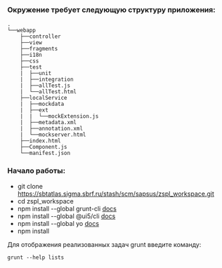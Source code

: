 ### Окружение требует следующую структуру приложения:
```
.
└──webapp
	├──controller
	├──view
	├──fragments
	├──i18n
	├──css
	├──test
	|  ├──unit
	|  ├──integration
	|  ├──allTest.js
	|  └──allTest.html
	├──localService
	|  ├──mockdata
	|  ├──ext
	|  |  └──mockExtension.js
	|  ├──metadata.xml
	|  ├──annotation.xml
	|  └──mockserver.html
	├──index.html
	├──Component.js
	└──manifest.json
```

### Начало работы:
- git clone https://sbtatlas.sigma.sbrf.ru/stash/scm/sapsus/zspl_workspace.git
- cd zspl_workspace
- npm install --global grunt-cli [docs](https://gruntjs.com)
- npm install --global @ui5/cli [docs](https://sap.github.io/ui5-tooling/)
- npm install --global yo [docs](https://yeoman.io/)
- npm install

Для отображения реализованных задач grunt введите команду:
```
grunt --help lists
```
